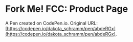 # Fork Me! FCC: Product Page

A Pen created on CodePen.io. Original URL: [https://codepen.io/dakota_schramm/pen/abdeRGx](https://codepen.io/dakota_schramm/pen/abdeRGx).



